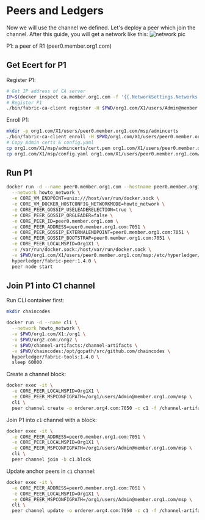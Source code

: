 # Peers and Ledgers

Now we will use the channel we defined. Let's deploy a peer which join the channel.
After this guide, you will get a network like this:
![network pic](https://hyperledger-fabric.readthedocs.io/en/release-1.3/_images/network.diagram.5.png "Target network - 05")

P1: a peer of R1 (peer0.member.org1.com)

## Get Ecert for P1

Register P1:

```bash
# Get IP address of CA server
IP=$(docker inspect ca.member.org1.com -f '{{.NetworkSettings.Networks.howto_network.IPAddress}}')
# Register P1
./bin/fabric-ca-client register -H $PWD/org1.com/X1/users/Admin@member.org1.com --id.name "peer0.member.org1.com" --id.type peer --id.maxenrollments 1 --id.secret peerpw

```

Enroll P1:

```bash
mkdir -p org1.com/X1/users/peer0.member.org1.com/msp/admincerts
./bin/fabric-ca-client enroll -H $PWD/org1.com/X1/users/peer0.member.org1.com -u http://peer0.member.org1.com:peerpw@${IP}:7054 --csr.names C=KR,ST=Seoul,L=Gangdong-gu,O=member.org1.com
# Copy Admin certs & config.yaml
cp org1.com/X1/msp/admincerts/cert.pem org1.com/X1/users/peer0.member.org1.com/msp/admincerts/
cp org1.com/X1/msp/config.yaml org1.com/X1/users/peer0.member.org1.com/msp/
```

## Run P1

```bash
docker run -d --name peer0.member.org1.com --hostname peer0.member.org1.com \
  --network howto_network \
  -e CORE_VM_ENDPOINT=unix:///host/var/run/docker.sock \
  -e CORE_VM_DOCKER_HOSTCONFIG_NETWORKMODE=howto_network \
  -e CORE_PEER_GOSSIP_USELEADERELECTION=true \
  -e CORE_PEER_GOSSIP_ORGLEADER=false \
  -e CORE_PEER_ID=peer0.member.org1.com \
  -e CORE_PEER_ADDRESS=peer0.member.org1.com:7051 \
  -e CORE_PEER_GOSSIP_EXTERNALENDPOINT=peer0.member.org1.com:7051 \
  -e CORE_PEER_GOSSIP_BOOTSTRAP=peer0.member.org1.com:7051 \
  -e CORE_PEER_LOCALMSPID=Org1X1 \
  -v /var/run/docker.sock:/host/var/run/docker.sock \
  -v $PWD/org1.com/X1/users/peer0.member.org1.com/msp:/etc/hyperledger/fabric/msp \
  hyperledger/fabric-peer:1.4.0 \
  peer node start
```

## Join P1 into C1 channel

Run CLI container first:

```bash
mkdir chaincodes

docker run -d --name cli \
  --network howto_network \
  -v $PWD/org1.com/X1:/org1 \
  -v $PWD/org2.com:/org2 \
  -v $PWD/channel-artifacts:/channel-artifacts \
  -v $PWD/chaincodes:/opt/gopath/src/github.com/chaincodes \
  hyperledger/fabric-tools:1.4.0 \
  sleep 60000
```

Create a channel block:

```bash
docker exec -it \
  -e CORE_PEER_LOCALMSPID=Org1X1 \
  -e CORE_PEER_MSPCONFIGPATH=/org1/users/Admin@member.org1.com/msp \
  cli \
  peer channel create -o orderer.org4.com:7050 -c c1 -f /channel-artifacts/C1.tx
```

Join P1 into `c1` channel with a block:

```bash
docker exec -it \
  -e CORE_PEER_ADDRESS=peer0.member.org1.com:7051 \
  -e CORE_PEER_LOCALMSPID=Org1X1 \
  -e CORE_PEER_MSPCONFIGPATH=/org1/users/Admin@member.org1.com/msp \
  cli \
  peer channel join -b c1.block
```

Update anchor peers in `c1` channel:

```bash
docker exec -it \
  -e CORE_PEER_ADDRESS=peer0.member.org1.com:7051 \
  -e CORE_PEER_LOCALMSPID=Org1X1 \
  -e CORE_PEER_MSPCONFIGPATH=/org1/users/Admin@member.org1.com/msp \
  cli \
  peer channel update -o orderer.org4.com:7050 -c c1 -f /channel-artifacts/C1R1anchors.tx
```